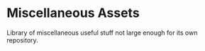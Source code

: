 # Miscellaneous Assets
Library of miscellaneous useful stuff not large enough for its own repository.
